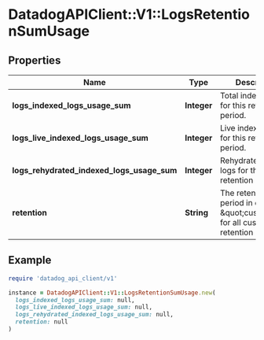 # DatadogAPIClient::V1::LogsRetentionSumUsage

## Properties

| Name | Type | Description | Notes |
| ---- | ---- | ----------- | ----- |
| **logs_indexed_logs_usage_sum** | **Integer** | Total indexed logs for this retention period. | [optional] |
| **logs_live_indexed_logs_usage_sum** | **Integer** | Live indexed logs for this retention period. | [optional] |
| **logs_rehydrated_indexed_logs_usage_sum** | **Integer** | Rehydrated indexed logs for this retention period. | [optional] |
| **retention** | **String** | The retention period in days or \&quot;custom\&quot; for all custom retention periods. | [optional] |

## Example

```ruby
require 'datadog_api_client/v1'

instance = DatadogAPIClient::V1::LogsRetentionSumUsage.new(
  logs_indexed_logs_usage_sum: null,
  logs_live_indexed_logs_usage_sum: null,
  logs_rehydrated_indexed_logs_usage_sum: null,
  retention: null
)
```

